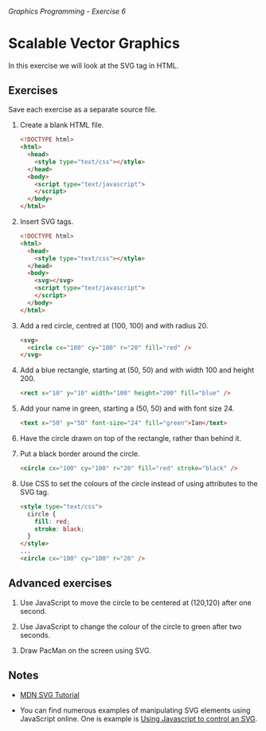 ###### Graphics Programming - Exercise 6
# Scalable Vector Graphics
In this exercise we will look at the SVG tag in HTML.

## Exercises
Save each exercise as a separate source file.

1. Create a blank HTML file.

    ```html
    <!DOCTYPE html>
    <html>
      <head>
        <style type="text/css"></style>
      </head>
      <body>
        <script type="text/javascript">
        </script>
      </body>
    </html>
    ```

1. Insert SVG tags.

    ```html
    <!DOCTYPE html>
    <html>
      <head>
        <style type="text/css"></style>
      </head>
      <body>
        <svg></svg>
		<script type="text/javascript">
        </script>
      </body>
    </html>
    ```

1. Add a red circle, centred at (100, 100) and with radius 20.

    ```html
    <svg>
	  <circle cx="100" cy="100" r="20" fill="red" />
	</svg>
    ```

1. Add a blue rectangle, starting at (50, 50) and with width 100 and height 200.

    ```html
	<rect x="10" y="10" width="100" height="200" fill="blue" />
    ```
	
1. Add your name in green, starting a (50, 50) and with font size 24.

    ```html
	<text x="50" y="50" font-size="24" fill="green">Ian</text>
    ```
	
1. Have the circle drawn on top of the rectangle, rather than behind it.

1. Put a black border around the circle.

    ```html
	<circle cx="100" cy="100" r="20" fill="red" stroke="black" />
    ```
	
1. Use CSS to set the colours of the circle instead of using attributes to the SVG tag.

    ```html
    <style type="text/css">
	  circle {
	    fill: red;
		stroke: black;
	  }
	</style>
	...
	<circle cx="100" cy="100" r="20" />
    ```

## Advanced exercises

1. Use JavaScript to move the circle to be centered at (120,120) after one second.

1. Use JavaScript to change the colour of the circle to green after two seconds.

1. Draw PacMan on the screen using SVG.

## Notes

- [MDN SVG Tutorial](https://developer.mozilla.org/en-US/docs/Web/SVG/Tutorial)

- You can find numerous examples of manipulating SVG elements using JavaScript online. One is example is [Using Javascript to control an SVG](http://www.petercollingridge.co.uk/data-visualisation/using-javascript-control-svg).